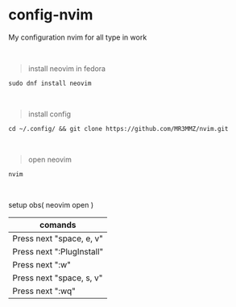 # config-nvim
<p>My configuration nvim for all type in work</p>
<br>

> install neovim in fedora
```
sudo dnf install neovim 
```
<br>

> install config 
```
cd ~/.config/ && git clone https://github.com/MR3MMZ/nvim.git
```
<br>

> open neovim
```
nvim
```
<br>

<describe>setup obs( neovim open )</describe>
<table>
  <thead>
    <tr>
      <th>comands</th>
    </tr>
  </thead>
  <tbody>
    <tr>
      <td>Press next "space, e, v"</td>
    </tr>
    <tr>
      <td>Press next ":PlugInstall"</td>
    </tr>
    <tr>
      <td>Press next ":w"</td>
    </tr>
    <tr>
      <td>Press next "space, s, v"</td>
    </tr>
    <tr>
      <td>Press next ":wq"</td>
    </tr>
  </tbody>
</table>

